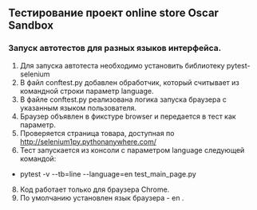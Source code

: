 ## Тестирование проект online store Oscar Sandbox

### Запуск автотестов для разных языков интерфейса.
1. Для запуска автотеста необходимо установить библиотеку pytest-selenium
2. В файл conftest.py добавлен обработчик, который считывает из командной строки параметр language.
3. В файле conftest.py реализована логика запуска браузера с указанным языком пользователя.
4. Браузер объявлен в фикстуре browser и передается в тест как параметр.
5. Проверяется страница товара, доступная по http://selenium1py.pythonanywhere.com/
6. Тест запускается из консоли с параметром language следующей командой:
 - pytest -v --tb=line --language=en test_main_page.py
8. Код работает только для браузера Сhrome.
9. По умолчанию установлен язык браузера - en .
